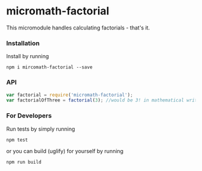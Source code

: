 # micromath-factorial

This micromodule handles calculating factorials - that's it.

### Installation

Install by running

```
npm i mircomath-factorial --save
```

### API

```javascript
var factorial = require('micromath-factorial');
var factorialOfThree = factorial(3); //would be 3! in mathematical writing
```

### For Developers

Run tests by simply running

```
npm test
```

or you can build (uglify) for yourself by running

```
npm run build
```
